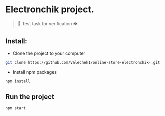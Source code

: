 # Electronchik project.

> 🦾 Test task for verification 👁.

## Install:

- Clone the project to your computer

```sh
git clone https://github.com/Valechek1/online-store-electronchik-.git
```

- Install npm packages

```sh
npm install
```

## Run the project

```sh
npm start
```
